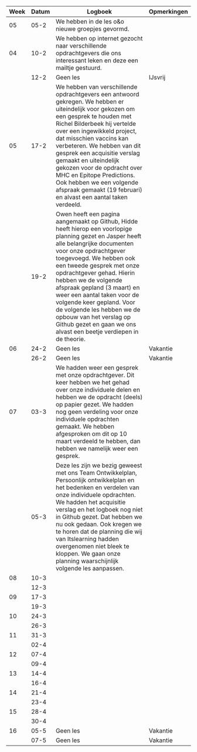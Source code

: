 | Week | Datum | Logboek                                                                                                                                                                                                                                                                                                                                                                                                                                                                                        | Opmerkingen |
|------|-------|------------------------------------------------------------------------------------------------------------------------------------------------------------------------------------------------------------------------------------------------------------------------------------------------------------------------------------------------------------------------------------------------------------------------------------------------------------------------------------------------|-------------|
| 05   | 05-2  | We hebben in de les o&o nieuwe groepjes gevormd.                                                                                                                                                                                                                                                                                                                                                                                                                                               |             |
| 04   | 10-2  | We hebben op internet gezocht naar verschillende opdrachtgevers die ons interessant leken en deze een mailtje gestuurd.                                                                                                                                                                                                                                                                                                                                                                        |             |
|      | 12-2  | Geen les                                                                                                                                                                                                                                                                                                                                                                                                                                                                                       | IJsvrij     |
| 05   | 17-2  | We hebben van verschillende opdrachtgevers een antwoord gekregen. We hebben er uiteindelijk voor gekozen om een gesprek te houden met Richel Bilderbeek hij vertelde over een ingewikkeld project, dat misschien vaccins kan verbeteren. We hebben van dit gesprek een acquisitie verslag gemaakt en uiteindelijk gekozen voor de opdracht over MHC en Epitope Predictions. Ook hebben we een volgende afspraak gemaakt (19 februari) en alvast een aantal taken verdeeld.                     |             |
|      | 19-2  | Owen heeft een pagina aangemaakt op Github, Hidde heeft hierop een voorlopige planning gezet en Jasper heeft alle belangrijke documenten voor onze opdrachtgever toegevoegd. We hebben ook een tweede gesprek met onze opdrachtgever gehad. Hierin hebben we de volgende afspraak gepland (3 maart) en weer een aantal taken voor de volgende keer gepland. Voor de volgende les hebben we de opbouw van het verslag op Github gezet en gaan we ons alvast een beetje verdiepen in de theorie. |             |
| 06   | 24-2  | Geen les                                                                                                                                                                                                                                                                                                                                                                                                                                                                                       | Vakantie    |
|      | 26-2  | Geen les                                                                                                                                                                                                                                                                                                                                                                                                                                                                                       | Vakantie    |
| 07   | 03-3  | We hadden weer een gesprek met onze opdrachtgever. Dit keer hebben we het gehad over onze individuele delen en hebben we de opdracht (deels) op papier gezet. We hadden nog geen verdeling voor onze individuele opdrachten gemaakt. We hebben afgesproken om dit op 10 maart verdeeld te hebben, dan hebben we namelijk weer een gesprek.                                                                                                                                                     |             |
|      | 05-3  | Deze les zijn we bezig geweest met ons Team Ontwikkelplan, Persoonlijk ontwikkelplan en het bedenken en verdelen van onze individuele opdrachten. We hadden het acquisitie verslag en het logboek nog niet in Github gezet. Dat hebben we nu ook gedaan. Ook kregen we te horen dat de planning die wij van Itslearning hadden overgenomen niet bleek te kloppen. We gaan onze planning waarschijnlijk volgende les aanpassen.                                                                 |             |
| 08   | 10-3  |                                                                                                                                                                                                                                                                                                                                                                                                                                                                                                |             |
|      | 12-3  |                                                                                                                                                                                                                                                                                                                                                                                                                                                                                                |             |
| 09   | 17-3  |                                                                                                                                                                                                                                                                                                                                                                                                                                                                                                |             |
|      | 19-3  |                                                                                                                                                                                                                                                                                                                                                                                                                                                                                                |             |
| 10   | 24-3  |                                                                                                                                                                                                                                                                                                                                                                                                                                                                                                |             |
|      | 26-3  |                                                                                                                                                                                                                                                                                                                                                                                                                                                                                                |             |
| 11   | 31-3  |                                                                                                                                                                                                                                                                                                                                                                                                                                                                                                |             |
|      | 02-4  |                                                                                                                                                                                                                                                                                                                                                                                                                                                                                                |             |
| 12   | 07-4  |                                                                                                                                                                                                                                                                                                                                                                                                                                                                                                |             |
|      | 09-4  |                                                                                                                                                                                                                                                                                                                                                                                                                                                                                                |             |
| 13   | 14-4  |                                                                                                                                                                                                                                                                                                                                                                                                                                                                                                |             |
|      | 16-4  |                                                                                                                                                                                                                                                                                                                                                                                                                                                                                                |             |
| 14   | 21-4  |                                                                                                                                                                                                                                                                                                                                                                                                                                                                                                |             |
|      | 23-4  |                                                                                                                                                                                                                                                                                                                                                                                                                                                                                                |             |
| 15   | 28-4  |                                                                                                                                                                                                                                                                                                                                                                                                                                                                                                |             |
|      | 30-4  |                                                                                                                                                                                                                                                                                                                                                                                                                                                                                                |             |
| 16   | 05-5  | Geen les                                                                                                                                                                                                                                                                                                                                                                                                                                                                                       | Vakantie    |
|      | 07-5  | Geen les                                                                                                                                                                                                                                                                                                                                                                                                                                                                                       | Vakantie    |
